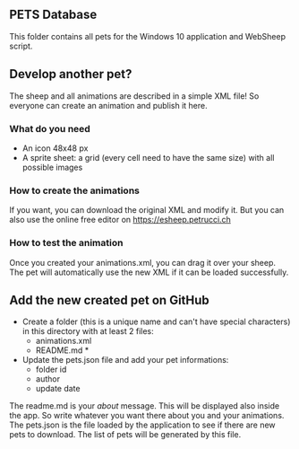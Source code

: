 ## PETS Database
This folder contains all pets for the Windows 10 application and WebSheep script.

## Develop another pet?
The sheep and all animations are described in a simple XML file! So everyone can create an animation and publish it here.

### What do you need
- An icon 48x48 px
- A sprite sheet: a grid (every cell need to have the same size) with all possible images

### How to create the animations
If you want, you can download the original XML and modify it. But you can also use the online free editor on https://esheep.petrucci.ch

### How to test the animation
Once you created your animations.xml, you can drag it over your sheep. The pet will automatically use the new XML if it can be loaded successfully.

## Add the new created pet on GitHub
- Create a folder (this is a unique name and can't have special characters) in this directory with at least 2 files:
  - animations.xml
  - README.md *
- Update the pets.json file and add your pet informations:
  - folder id
  - author
  - update date

The readme.md is your *about* message. This will be displayed also inside the app. So write whatever you want there about you and your animations.
The pets.json is the file loaded by the application to see if there are new pets to download. The list of pets will be generated by this file.
